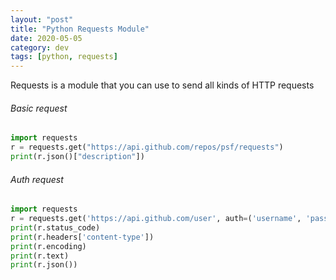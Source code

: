```yaml
---
layout: "post"
title: "Python Requests Module"
date: 2020-05-05
category: dev
tags: [python, requests]
---
```


Requests is a module that you can use to send all kinds of HTTP requests

###### Basic request
```python
import requests
r = requests.get("https://api.github.com/repos/psf/requests")
print(r.json()["description"])
```
###### Auth request
```python
import requests
r = requests.get('https://api.github.com/user', auth=('username', 'password'))
print(r.status_code)
print(r.headers['content-type'])
print(r.encoding)
print(r.text)
print(r.json())
```
